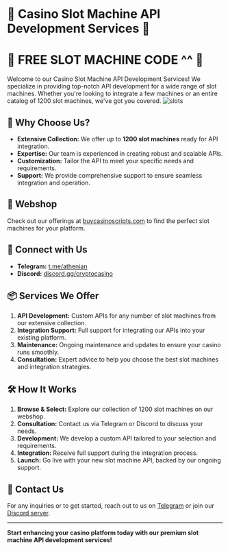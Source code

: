 # 🎰 Casino Slot Machine API Development Services 🎰
# 🎰 FREE SLOT MACHINE CODE ^^ 🎰

Welcome to our Casino Slot Machine API Development Services! We specialize in providing top-notch API development for a wide range of slot machines. Whether you're looking to integrate a few machines or an entire catalog of 1200 slot machines, we've got you covered.
![slots](https://github.com/CasinoDevStudio/Slot-machine-API/assets/174938249/6948b5e8-c20b-45da-a9b6-467689c825a0)

## 🚀 Why Choose Us?

- **Extensive Collection:** We offer up to **1200 slot machines** ready for API integration.
- **Expertise:** Our team is experienced in creating robust and scalable APIs.
- **Customization:** Tailor the API to meet your specific needs and requirements.
- **Support:** We provide comprehensive support to ensure seamless integration and operation.

## 🛒 Webshop

Check out our offerings at [buycasinoscripts.com](https://buycasinoscript.com/) to find the perfect slot machines for your platform.

## 📱 Connect with Us

- **Telegram:** [t.me/athenian](https://t.me/athenian)
- **Discord:** [discord.gg/cryptocasino](https://discord.gg/cryptocasino)

## 📦 Services We Offer

1. **API Development:** Custom APIs for any number of slot machines from our extensive collection.
2. **Integration Support:** Full support for integrating our APIs into your existing platform.
3. **Maintenance:** Ongoing maintenance and updates to ensure your casino runs smoothly.
4. **Consultation:** Expert advice to help you choose the best slot machines and integration strategies.

## 🛠️ How It Works

1. **Browse & Select:** Explore our collection of 1200 slot machines on our webshop.
2. **Consultation:** Contact us via Telegram or Discord to discuss your needs.
3. **Development:** We develop a custom API tailored to your selection and requirements.
4. **Integration:** Receive full support during the integration process.
5. **Launch:** Go live with your new slot machine API, backed by our ongoing support.

## 📧 Contact Us

For any inquiries or to get started, reach out to us on [Telegram](https://t.me/athenian) or join our [Discord server](https://discord.gg/cryptocasino).

---

**Start enhancing your casino platform today with our premium slot machine API development services!**
